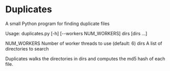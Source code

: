 # Duplicates
A small Python program for finding duplicate files

Usage: duplicates.py [-h] [--workers NUM_WORKERS] dirs [dirs ...]

NUM\_WORKERS	Number of worker threads to use (default: 6)
dirs		A list of directories to search

Duplicates walks the directories in dirs and computes the md5 hash of each file. 
